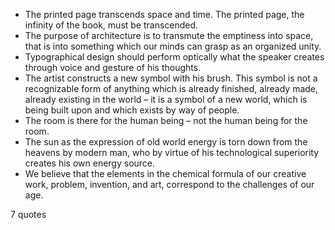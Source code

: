  - The printed page transcends space and time. The printed page, the infinity of the book, must be transcended.
 - The purpose of architecture is to transmute the emptiness into space, that is into something which our minds can grasp as an organized unity.
 - Typographical design should perform optically what the speaker creates through voice and gesture of his thoughts.
 - The artist constructs a new symbol with his brush. This symbol is not a recognizable form of anything which is already finished, already made, already existing in the world – it is a symbol of a new world, which is being built upon and which exists by way of people.
 - The room is there for the human being – not the human being for the room.
 - The sun as the expression of old world energy is torn down from the heavens by modern man, who by virtue of his technological superiority creates his own energy source.
 - We believe that the elements in the chemical formula of our creative work, problem, invention, and art, correspond to the challenges of our age.

7 quotes